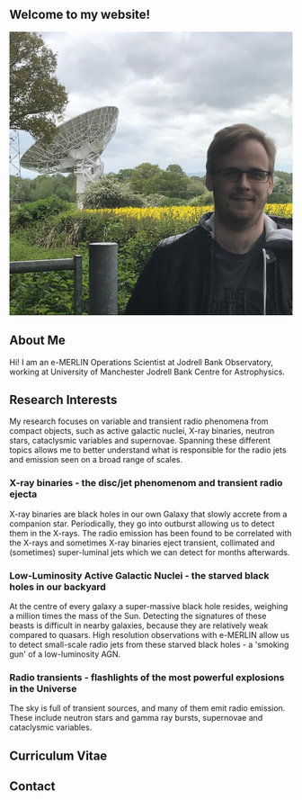 ## Welcome to my website!

![Lovell](./figures/188900281_10157702375437102_7982515067396528773_n.jpeg)

## About Me

Hi! I am an e-MERLIN Operations Scientist at Jodrell Bank Observatory, working at University of Manchester Jodrell Bank Centre for Astrophysics.

## Research Interests

My research focuses on variable and transient radio phenomena from compact objects, such as active galactic nuclei, X-ray binaries, neutron stars, cataclysmic variables and supernovae. Spanning these different topics allows me to better understand what is responsible for the radio jets and emission seen on a broad range of scales.

### X-ray binaries - the disc/jet phenomenom and transient radio ejecta
 
X-ray binaries are black holes in our own Galaxy that slowly accrete from a companion star. Periodically, they go into outburst allowing us to detect them in the X-rays. The radio emission has been found to be correlated with the X-rays and sometimes X-ray binaries eject transient, collimated and (sometimes) super-luminal jets which we can detect for months afterwards. 
 
### Low-Luminosity Active Galactic Nuclei - the starved black holes in our backyard

At the centre of every galaxy a super-massive black hole resides, weighing a million times the mass of the Sun. Detecting the signatures of these beasts is difficult in nearby galaxies, because they are relatively weak compared to quasars. High resolution observations with e-MERLIN allow us to detect small-scale radio jets from these starved black holes - a 'smoking gun' of a low-luminosity AGN. 
 
### Radio transients - flashlights of the most powerful explosions in the Universe

The sky is full of transient sources, and many of them emit radio emission. These include neutron stars and gamma ray bursts, supernovae and cataclysmic variables. 

## Curriculum Vitae



## Contact
